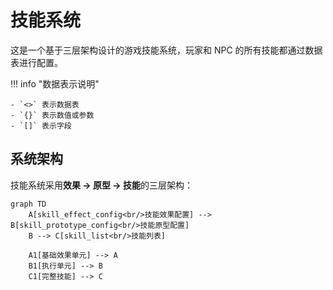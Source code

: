 # 技能系统

这是一个基于三层架构设计的游戏技能系统，玩家和 NPC 的所有技能都通过数据表进行配置。

!!! info "数据表示说明"

    - `<>` 表示数据表
    - `{}` 表示数值或参数
    - `[]` 表示字段

## 系统架构

技能系统采用**效果 → 原型 → 技能**的三层架构：

```mermaid
graph TD
    A[skill_effect_config<br/>技能效果配置] --> B[skill_prototype_config<br/>技能原型配置]
    B --> C[skill_list<br/>技能列表]

    A1[基础效果单元] --> A
    B1[执行单元] --> B
    C1[完整技能] --> C
```
